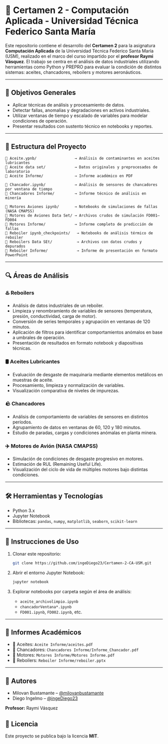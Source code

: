 
# 🧠 Certamen 2 - Computación Aplicada - Universidad Técnica Federico Santa María

Este repositorio contiene el desarrollo del **Certamen 2** para la asignatura **Computación Aplicada** de la Universidad Técnica Federico Santa María (USM), realizado en el marco del curso impartido por el **profesor Raymi Vásquez**. El trabajo se centra en el análisis de datos industriales utilizando herramientas como Python y PREPRO para evaluar la condición de distintos sistemas: aceites, chancadores, reboilers y motores aeronáuticos.


---

## 🎯 Objetivos Generales

- Aplicar técnicas de análisis  y procesamiento de datos.
- Detectar fallas, anomalías y degradaciones en activos industriales.
- Utilizar ventanas de tiempo y escalado de variables para modelar condiciones de operación.
- Presentar resultados con sustento técnico en notebooks y reportes.

---

## 📁 Estructura del Proyecto

```
📂 Aceite.ypnb/                 → Análisis de contaminantes en aceites lubricantes
📂 Aceite data set/             → Datos originales y preprocesados de laboratorio
📂 Aceite Informe/              → Informe académico en PDF

📂 Chancador.ipynb/             → Análisis de sensores de chancadores por ventana de tiempo
📂 Chancadores Informe/         → Informe técnico de análisis en minería

📂 Motores Aviones ipynb/       → Notebooks de simulaciones de fallas (NASA CMAPSS)
📂 Motores de Aviones Data Set/ → Archivos crudos de simulación FD001–FD004
📂 Motores Informe/             → Informe completo de predicción de fallas
📂 Reboiler ipynb_checkpoints/   → Notebooks de análisis térmico de reboiler
📂 Reboilers Data SEt/           → Archivos con datos crudos y depurados
📂 Reboiler Informe/             → Informe de presentación en formato PowerPoint
```

---

## 🔍 Áreas de Análisis

### ♨️ Reboilers
- Análisis de datos industriales de un reboiler.
- Limpieza y renombramiento de variables de sensores (temperatura, presión, conductividad, carga de motor).
- Conversión de series temporales y agrupación en ventanas de 120 minutos.
- Aplicación de filtros para identificar comportamientos anómalos en base a umbrales de operación.
- Presentación de resultados en formato notebook y diapositivas técnicas.



### 🛢️ Aceites Lubricantes
- Evaluación de desgaste de maquinaria mediante elementos metálicos en muestras de aceite.
- Procesamiento, limpieza y normalización de variables.
- Visualización comparativa de niveles de impurezas.

### 🪨 Chancadores
- Análisis de comportamiento de variables de sensores en distintos períodos.
- Agrupamiento de datos en ventanas de 60, 120 y 180 minutos.
- Estudio de paradas, cargas y condiciones anómalas en planta minera.

### ✈️ Motores de Avión (NASA CMAPSS)
- Simulación de condiciones de desgaste progresivo en motores.
- Estimación de RUL (Remaining Useful Life).
- Visualización del ciclo de vida de múltiples motores bajo distintas condiciones.

---

## 🛠️ Herramientas y Tecnologías

- Python 3.x
- Jupyter Notebook
- Bibliotecas: `pandas`, `numpy`, `matplotlib`, `seaborn`, `scikit-learn`

---

## 🚀 Instrucciones de Uso

1. Clonar este repositorio:
   ```bash
   git clone https://github.com/ingeDiego23/Certamen-2-CA-USM.git
   ```

2. Abrir el entorno Jupyter Notebook:
   ```bash
   jupyter notebook
   ```

3. Explorar notebooks por carpeta según el área de análisis:
   - `aceite_archivolimpio.ipynb`
   - `chancadorVentana*.ipynb`
   - `FD001.ipynb`, `FD002.ipynb`, etc.

---

## 📄 Informes Académicos


- 📘 Aceites: `Aceite Informe/aceites.pdf`
- 📘 Chancadores: `Chancadores Informe/Informe_Chancador.pdf`
- 📘 Motores: `Motores Informe/Motores Informe.pdf`
- 📘 Reboilers: `Reboiler Informe/reboiler.pptx`

---

## 👥 Autores

- Milovan Bustamante – [@milovanbustamante](https://github.com/milovanbustamante) 
- Diego Ingelmo – [@ingeDiego23](https://github.com/ingeDiego23)  

**Profesor:** Raymi Vásquez


## 📜 Licencia

Este proyecto se publica bajo la licencia **MIT**.
